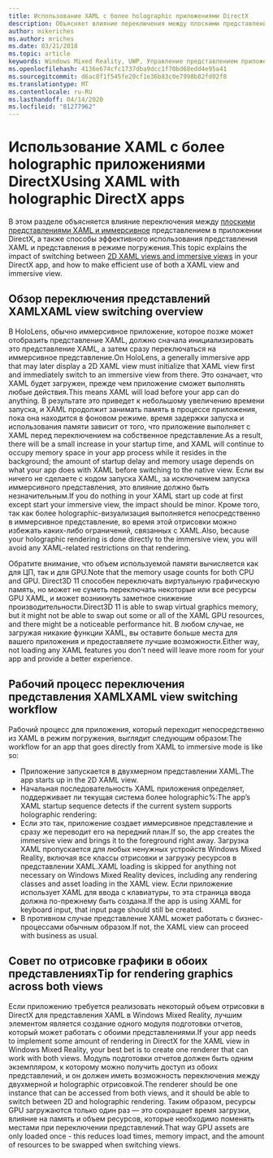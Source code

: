 ```yaml
---
title: Использование XAML с более holographic приложениями DirectX
description: Объясняет влияние переключения между плоскими представлениями XAML и иммерсивное представлением в приложении DirectX, а также позволяет эффективно использовать представление XAML и режим погружения.
author: mikeriches
ms.author: mriches
ms.date: 03/21/2018
ms.topic: article
keywords: Windows Mixed Reality, UWP, Управление представлением приложений, XAML, клавиатура, пошаговое руководство, DirectX
ms.openlocfilehash: 4136e674cfc1737dba9dcc1f70bd68edd4e95a41
ms.sourcegitcommit: d6ac8f1f545fe20cf1e36b83c0e7998b82fd02f8
ms.translationtype: MT
ms.contentlocale: ru-RU
ms.lasthandoff: 04/14/2020
ms.locfileid: "81277962"
---
```

# <a name="using-xaml-with-holographic-directx-apps"></a><span data-ttu-id="de906-104">Использование XAML с более holographic приложениями DirectX</span><span class="sxs-lookup"><span data-stu-id="de906-104">Using XAML with holographic DirectX apps</span></span>

<span data-ttu-id="de906-105">В этом разделе объясняется влияние переключения между [плоскими представлениями XAML и иммерсивное](app-views.md) представлением в приложении DirectX, а также способы эффективного использования представления XAML и представления в режиме погружения.</span><span class="sxs-lookup"><span data-stu-id="de906-105">This topic explains the impact of switching between [2D XAML views and immersive views](app-views.md) in your DirectX app, and how to make efficient use of both a XAML view and immersive view.</span></span>

## <a name="xaml-view-switching-overview"></a><span data-ttu-id="de906-106">Обзор переключения представлений XAML</span><span class="sxs-lookup"><span data-stu-id="de906-106">XAML view switching overview</span></span>

<span data-ttu-id="de906-107">В HoloLens, обычно иммерсивное приложение, которое позже может отобразить представление XAML, должно сначала инициализировать это представление XAML, а затем сразу переключаться на иммерсивное представление.</span><span class="sxs-lookup"><span data-stu-id="de906-107">On HoloLens, a generally immersive app that may later display a 2D XAML view must initialize that XAML view first and immediately switch to an immersive view from there.</span></span> <span data-ttu-id="de906-108">Это означает, что XAML будет загружен, прежде чем приложение сможет выполнять любые действия.</span><span class="sxs-lookup"><span data-stu-id="de906-108">This means XAML will load before your app can do anything.</span></span> <span data-ttu-id="de906-109">В результате это приведет к небольшому увеличению времени запуска, и XAML продолжит занимать память в процессе приложения, пока она находится в фоновом режиме. время задержки запуска и использования памяти зависит от того, что приложение выполняет с XAML перед переключением на собственное представление.</span><span class="sxs-lookup"><span data-stu-id="de906-109">As a result, there will be a small increase in your startup time, and XAML will continue to occupy memory space in your app process while it resides in the background; the amount of startup delay and memory usage depends on what your app does with XAML before switching to the native view.</span></span> <span data-ttu-id="de906-110">Если вы ничего не сделаете с кодом запуска XAML, за исключением запуска иммерсивного представления, это влияние должно быть незначительным.</span><span class="sxs-lookup"><span data-stu-id="de906-110">If you do nothing in your XAML start up code at first except start your immersive view, the impact should be minor.</span></span> <span data-ttu-id="de906-111">Кроме того, так как более holographic-визуализация выполняется непосредственно в иммерсивное представление, во время этой отрисовки можно избежать каких-либо ограничений, связанных с XAML.</span><span class="sxs-lookup"><span data-stu-id="de906-111">Also, because your holographic rendering is done directly to the immersive view, you will avoid any XAML-related restrictions on that rendering.</span></span>

<span data-ttu-id="de906-112">Обратите внимание, что объем используемой памяти вычисляется как для ЦП, так и для GPU.</span><span class="sxs-lookup"><span data-stu-id="de906-112">Note that the memory usage counts for both CPU and GPU.</span></span> <span data-ttu-id="de906-113">Direct3D 11 способен переключать виртуальную графическую память, но может не суметь переключать некоторые или все ресурсы GPU XAML, и может возникнуть заметное снижение производительности.</span><span class="sxs-lookup"><span data-stu-id="de906-113">Direct3D 11 is able to swap virtual graphics memory, but it might not be able to swap out some or all of the XAML GPU resources, and there might be a noticeable performance hit.</span></span> <span data-ttu-id="de906-114">В любом случае, не загружая никакие функции XAML, вы оставите больше места для вашего приложения и предоставляете лучшие возможности.</span><span class="sxs-lookup"><span data-stu-id="de906-114">Either way, not loading any XAML features you don't need will leave more room for your app and provide a better experience.</span></span>

## <a name="xaml-view-switching-workflow"></a><span data-ttu-id="de906-115">Рабочий процесс переключения представления XAML</span><span class="sxs-lookup"><span data-stu-id="de906-115">XAML view switching workflow</span></span>

<span data-ttu-id="de906-116">Рабочий процесс для приложения, который переходит непосредственно из XAML в режим погружения, выглядит следующим образом:</span><span class="sxs-lookup"><span data-stu-id="de906-116">The workflow for an app that goes directly from XAML to immersive mode is like so:</span></span>
* <span data-ttu-id="de906-117">Приложение запускается в двухмерном представлении XAML.</span><span class="sxs-lookup"><span data-stu-id="de906-117">The app starts up in the 2D XAML view.</span></span>
* <span data-ttu-id="de906-118">Начальная последовательность XAML приложения определяет, поддерживает ли текущая система более holographic%:</span><span class="sxs-lookup"><span data-stu-id="de906-118">The app’s XAML startup sequence detects if the current system supports holographic rendering:</span></span>
* <span data-ttu-id="de906-119">Если это так, приложение создает иммерсивное представление и сразу же переводит его на передний план.</span><span class="sxs-lookup"><span data-stu-id="de906-119">If so, the app creates the immersive view and brings it to the foreground right away.</span></span> <span data-ttu-id="de906-120">Загрузка XAML пропускается для любых ненужных устройств Windows Mixed Reality, включая все классы отрисовки и загрузку ресурсов в представлении XAML.</span><span class="sxs-lookup"><span data-stu-id="de906-120">XAML loading is skipped for anything not necessary on Windows Mixed Reality devices, including any rendering classes and asset loading in the XAML view.</span></span> <span data-ttu-id="de906-121">Если приложение использует XAML для ввода с клавиатуры, то эта страница ввода должна по-прежнему быть создана.</span><span class="sxs-lookup"><span data-stu-id="de906-121">If the app is using XAML for keyboard input, that input page should still be created.</span></span>
* <span data-ttu-id="de906-122">В противном случае представление XAML может работать с бизнес-процессами обычным образом.</span><span class="sxs-lookup"><span data-stu-id="de906-122">If not, the XAML view can proceed with business as usual.</span></span>

## <a name="tip-for-rendering-graphics-across-both-views"></a><span data-ttu-id="de906-123">Совет по отрисовке графики в обоих представлениях</span><span class="sxs-lookup"><span data-stu-id="de906-123">Tip for rendering graphics across both views</span></span>

<span data-ttu-id="de906-124">Если приложению требуется реализовать некоторый объем отрисовки в DirectX для представления XAML в Windows Mixed Reality, лучшим элементом является создание одного модуля подготовки отчетов, который может работать с обоими представлениями.</span><span class="sxs-lookup"><span data-stu-id="de906-124">If your app needs to implement some amount of rendering in DirectX for the XAML view in Windows Mixed Reality, your best bet is to create one renderer that can work with both views.</span></span> <span data-ttu-id="de906-125">Модуль подготовки отчетов должен быть одним экземпляром, к которому можно получить доступ из обоих представлений, и он должен иметь возможность переключения между двухмерной и holographic отрисовкой.</span><span class="sxs-lookup"><span data-stu-id="de906-125">The renderer should be one instance that can be accessed from both views, and it should be able to switch between 2D and holographic rendering.</span></span> <span data-ttu-id="de906-126">Таким образом, ресурсы GPU загружаются только один раз — это сокращает время загрузки, влияние на память и объем ресурсов, которые необходимо поменять местами при переключении представлений.</span><span class="sxs-lookup"><span data-stu-id="de906-126">That way GPU assets are only loaded once - this reduces load times, memory impact, and the amount of resources to be swapped when switching views.</span></span>
